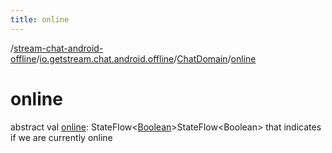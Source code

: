 ```yaml
---
title: online
---
```

/[stream-chat-android-offline](../../index.md)/[io.getstream.chat.android.offline](../index.md)/[ChatDomain](index.md)/[online](online.md)  
  
  
  
# online  
abstract val [online](online.md): StateFlow&lt;[Boolean](https://kotlinlang.org/api/latest/jvm/stdlib/kotlin/-boolean/index.html)&gt;StateFlow&lt;Boolean&gt; that indicates if we are currently online
